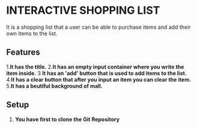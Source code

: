 
# INTERACTIVE SHOPPING LIST
  
  It is a shopping list that a user can be able to purchase items and add their own items to the list.

## Features

1.**It has the title.**
2.**It has an empty input container where you write the item inside.**
3 **It has an 'add' button that is used to add items to the list.**
4.**It has a clear button that after you input an item you can clear the item.**
5.**It has a beutiful background of mall.**

## Setup

1. **You have first to clone the Git Repository**
